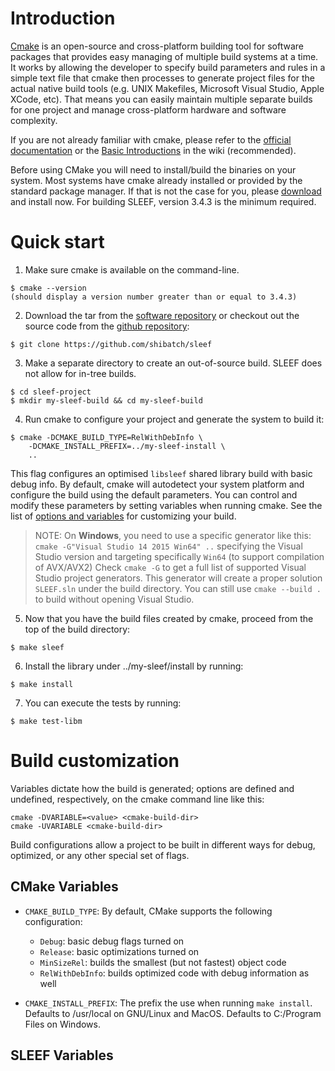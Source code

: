 # Introduction

[Cmake](http://www.cmake.org/) is an open-source and cross-platform building
tool for software packages that provides easy managing of multiple build systems
at a time. It works by allowing the developer to specify build parameters and
rules in a simple text file that cmake then processes to generate project files
for the actual native build tools (e.g. UNIX Makefiles, Microsoft Visual Studio,
Apple XCode, etc). That means you can easily maintain multiple separate builds
for one project and manage cross-platform hardware and software complexity.

If you are not already familiar with cmake, please refer to the [official
documentation](https://cmake.org/documentation/) or the
[Basic Introductions](https://cmake.org/Wiki/CMake#Basic_Introductions) in the
wiki (recommended).

Before using CMake you will need to install/build the binaries on your system.
Most systems have cmake already installed or provided by the standard package
manager. If that is not the case for you, please
[download](https://cmake.org/download/) and install now.
For building SLEEF, version 3.4.3 is the minimum required.

# Quick start

1. Make sure cmake is available on the command-line.
```
$ cmake --version
(should display a version number greater than or equal to 3.4.3)
```

2. Download the tar from the
[software repository](http://shibatch.sourceforge.net/)
or checkout out the source code from the
[github repository](https://github.com/shibatch/sleef):
```
$ git clone https://github.com/shibatch/sleef
```

3. Make a separate directory to create an out-of-source build. SLEEF does not
allow for in-tree builds.
```
$ cd sleef-project
$ mkdir my-sleef-build && cd my-sleef-build
```

4. Run cmake to configure your project and generate the system to build it:
```
$ cmake -DCMAKE_BUILD_TYPE=RelWithDebInfo \
	-DCMAKE_INSTALL_PREFIX=../my-sleef-install \
	..
```
This flag configures an optimised `libsleef` shared library build with basic
debug info.
By default, cmake will autodetect your system platform and configure the build
using the default parameters. You can control and modify these parameters by
setting variables when running cmake. See the list of
[options and variables](#build-customization) for customizing your build.

> NOTE: On **Windows**, you need to use a specific generator like this:
> `cmake -G"Visual Studio 14 2015 Win64" ..` specifying the Visual Studio version
> and targeting specifically `Win64` (to support compilation of AVX/AVX2)
> Check `cmake -G` to get a full list of supported Visual Studio project generators.
> This generator will create a proper solution `SLEEF.sln` under the build
> directory. 
> You can still use `cmake --build .` to build without opening Visual Studio.

5. Now that you have the build files created by cmake, proceed from the top
of the build directory:
```
$ make sleef
```

6. Install the library under ../my-sleef/install by running:
```
$ make install
```

7. You can execute the tests by running:
```
$ make test-libm
```

# Build customization

Variables dictate how the build is generated; options are defined and undefined,
respectively, on the cmake command line like this:
```
cmake -DVARIABLE=<value> <cmake-build-dir>
cmake -UVARIABLE <cmake-build-dir>
```
Build configurations allow a project to be built in different ways for debug,
optimized, or any other special set of flags.


## CMake Variables

- `CMAKE_BUILD_TYPE`: By default, CMake supports the following configuration:
  * `Debug`: basic debug flags turned on
  * `Release`: basic optimizations turned on
  * `MinSizeRel`: builds the smallest (but not fastest) object code
  * `RelWithDebInfo`: builds optimized code with debug information as well

- `CMAKE_INSTALL_PREFIX`: The prefix the use when running `make install`.
			  Defaults to /usr/local on GNU/Linux and MacOS.
			  Defaults to C:/Program Files on Windows.

## SLEEF Variables
